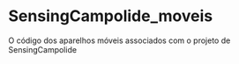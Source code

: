 # SensingCampolide_moveis
O código dos aparelhos móveis associados com o projeto de SensingCampolide
